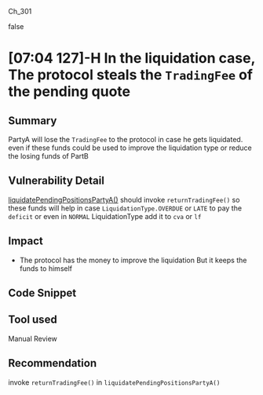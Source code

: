 Ch_301

false

# [07:04 127]-H  In the liquidation case, The protocol steals the `TradingFee` of the pending quote

## Summary
PartyA will lose the `TradingFee` to the protocol in case he gets liquidated. even if these funds could be used to improve the liquidation type or reduce the losing funds of PartB

## Vulnerability Detail
[liquidatePendingPositionsPartyA()](https://github.com/sherlock-audit/2023-06-symmetrical/blob/main/symmio-core/contracts/facets/liquidation/LiquidationFacetImpl.sol#L99-L124) should invoke `returnTradingFee()` so these funds will help in case `LiquidationType.OVERDUE` or `LATE` to pay the `deficit` or even in `NORMAL` LiquidationType add it to `cva` or `lf`

## Impact
- The protocol has the money to improve the liquidation But it keeps the funds to himself

## Code Snippet

## Tool used

Manual Review

## Recommendation
invoke `returnTradingFee()` in `liquidatePendingPositionsPartyA()`